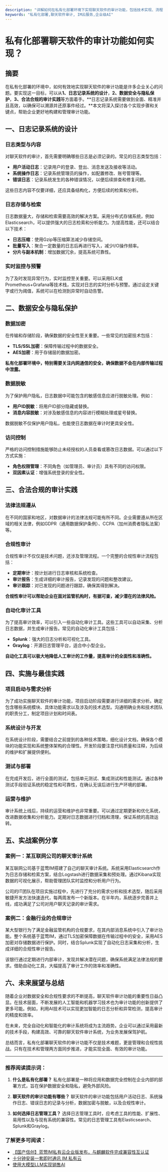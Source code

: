 ```yaml
---
description: "详解如何在私有化部署环境下实现聊天软件的审计功能，包括技术实现、流程和注意事项。"
keywords: "私有化部署,聊天软件审计, IM云服务,企业级AI"
---
```

# 私有化部署聊天软件的审计功能如何实现？

## 摘要

在私有化部署的环境中，如何有效地实现聊天软件的审计功能是许多企业关心的问题。要实现这一目标，可以从**1、日志记录系统的设计**，**2、数据安全与隐私保护**，**3、合法合规的审计实践**等方面着手。**日志记录系统需要做到全面、精准并且高效，以确保可以溯源并还原事件经过。**本文将深入探讨各个实现步骤和关键点，帮助企业更好地构建和管理审计功能。

## 一、日志记录系统的设计

### 日志类型与内容

对聊天软件的审计，首先需要明确哪些日志是必须记录的。常见的日志类型包括：

- **用户活动日志**：记录用户的登录、登出、消息发送及接收等活动。
- **系统操作日志**：记录系统管理员的操作，如配置修改、账号管理等。
- **错误日志**：记录系统发生的各种错误情况，以便后续排查和修复问题。

这些日志内容不仅要详细，还应具备结构化，方便后续的检索和分析。

### 日志存储与检索

日志数据量大，存储和检索需要高效的解决方案。采用分布式存储系统，例如Elasticsearch，可以提供强大的日志检索和分析能力。为提高性能，还可以结合以下技术：

- **日志压缩**：使用Gzip等压缩算法减少存储空间。
- **批量写入**：聚合一定数量的日志后再进行写入，减少I/O操作频率。
- **分片与副本机制**：增加数据冗余，提高系统可靠性。

### 实时监控与预警

为了及时发现异常行为，实时监控至关重要。可以采用ELK或Prometheus+Grafana等技术栈，实现对日志的实时分析与预警。通过设定关键字或行为阈值，系统可以在检测到异常时自动告警。

## 二、数据安全与隐私保护

### 数据加密

在传输和存储阶段，确保数据的安全性至关重要。一些常见的加密技术包括：

- **TLS/SSL加密**：保障传输过程中的数据安全。
- **AES加密**：用于存储层的数据加密。

**私有化部署环境中，特别需要关注内网通信的安全，确保数据不会在内部传输过程中泄露。**

### 数据脱敏

为了保护用户隐私，日志数据中可能包含的敏感信息应进行脱敏处理。例如：

- **用户ID脱敏**：将用户ID部分隐藏或替换。
- **消息内容脱敏**：对涉及敏感信息的内容进行模糊处理或星号替换。

数据脱敏不仅保护用户隐私，也能使日志数据在审计时更具安全性。

### 访问控制

严格的访问控制措施能够防止未经授权的人员查看或篡改日志数据。可以通过以下方式实施：

- **角色权限管理**：不同角色（如管理员、审计员）具有不同的访问权限。
- **双因素认证**：增强系统登录的安全性。

## 三、合法合规的审计实践

### 法律法规遵从

在不同的国家和地区，对数据审计的法律法规可能有所不同。企业需要遵从所在区域的相关法律，例如GDPR（通用数据保护条例）、CCPA（加州消费者隐私法案）等。

### 合规性审计

合规性审计不仅仅是技术问题，还涉及管理流程。一个完整的合规性审计流程包括：

- **定期审计**：按计划进行日志审核和系统检查。
- **审计报告**：生成详细的审计报告，记录发现的问题和整改建议。
- **审计跟踪**：对已发现的问题进行跟踪，确保其得到解决。

**合规性审计可以帮助企业在面对监管机构时，有据可查，减少潜在的法律风险。**

### 自动化审计工具

为了提高审计效率，可以引入一些自动化审计工具。这些工具可以自动采集、分析日志数据，并生成审计报告。常见的自动化审计工具包括：

- **Splunk**：强大的日志分析和可视化工具。
- **Graylog**：开源日志管理平台，适合中小型企业。

**自动化工具可以极大地降低人工审计的工作量，提高审计的全面性和准确性。**

## 四、实施与最佳实践

### 项目启动与需求分析

为了成功实施聊天软件的审计功能，项目启动阶段需要进行详细的需求分析。确定包含哪些系统模块、具体功能需求以及涉及的技术选型。沟通明确业务和技术团队的职责分工，制定项目计划和时间表。

### 系统设计与开发

在系统设计阶段，需要结合之前提到的各种技术策略，细化设计文档，确保各个模块的功能实现和系统整体架构的合理性。开发阶段要注意代码质量和注释，为后续的维护和扩展提供便利。

### 测试与部署

在完成开发后，进行全面的测试，包括单元测试、集成测试和性能测试。通过各种测试手段验证系统的稳定性和可靠性，在确认无误后进行生产环境的部署。

### 运营与维护

审计系统上线后，持续的运营和维护也非常重要。可以通过定期更新和优化系统，改进数据收集和分析能力。定期对日志数据进行归档和清理，保证系统的高效运转。

## 五、实战案例分享

### 案例一：某互联网公司的聊天审计系统

某互联网公司基于蓝莺IM搭建了自己的聊天审计系统。系统采用Elasticsearch作为日志存储和检索方案，结合Logstash进行数据采集和预处理。通过Kibana实现数据的可视化展示，帮助管理团队实时监控和分析用户行为。

公司的IT团队在项目实施过程中，先进行了充分的需求分析和技术选型，随后采用敏捷开发方法快速迭代，每两周发布一个新版本。在半年内，系统逐步完善并上线，成功满足了公司对用户聊天记录的审计需求。

### 案例二：金融行业的合规审计

某大型银行为了满足金融监管机构的合规要求，在其内部消息系统中引入了审计功能。整个系统基于蓝莺IM，通过TLS加密保障数据在传输过程中的安全，采用AES加密对存储数据进行保护。同时，结合Splunk实现了自动化日志采集和分析，生成详细的合规性审计报告。

该银行通过定期进行内部审计，发现并解决潜在问题，确保系统满足法律法规的要求。借助自动化工具，大幅提高了审计工作的效率和准确性。

## 六、未来展望与总结

随着企业对数据安全和合规性要求的不断提高，聊天软件审计功能的重要性日益凸显。在技术层面，不断发展的人工智能和机器学习技术也为审计功能的创新提供了更多可能。例如，利用AI技术可以实现更加智能的日志分析和异常检测，提高审计的精度和效率。

在未来，完全自动化和智能化的审计系统将成为主流趋势。企业可以通过采用最新的技术手段，构建高效、可靠的聊天软件审计系统，为业务发展保驾护航。

总结而言，私有化部署聊天软件的审计功能不仅是技术难题，更是管理和合规性挑战。只有在技术和管理两方面同步推进，才能实现全面、有效的审计功能。

---

### 推荐阅读提示词：

1. **什么是私有化部署？**
   私有化部署是一种将应用和数据完全控制在企业内部的部署方式，旨在保护数据安全和隐私，避免外部风险。

2. **聊天软件的审计功能有哪些？**
   聊天软件的审计功能包括用户活动日志、系统操作日志、错误日志的记录与分析，数据加密与脱敏，以及合规性审计。

3. **如何选择日志管理工具？**
   选择日志管理工具时，应考虑工具的性能、扩展性、易用性以及与现有系统的兼容性。常见的日志管理工具有Elasticsearch、Splunk和Graylog。

### 了解更多可阅读：

- [【国产信创】蓝莺IM私有云企业版发布，与麒麟软件完成兼容性互认证](articles/product-and-technologies/lanying-im-private-cloud-enterprise-edition-published-and-kylin-os-neocertify.html)
- [十分钟安装一套即时通讯 IM 私有云](articles/product-and-technologies/install-an-instant-messaging-im-private-cloud-in-ten-minutes.html)
- [使用大模型LLM实现销售AI](articles/product-and-technologies/Implement-Sales-AI-with-Large-Language-Model.html)
